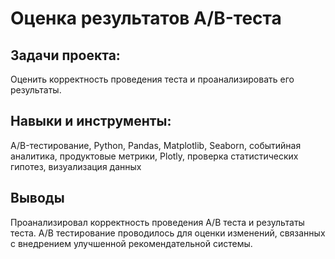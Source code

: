 # Оценка результатов A/B-теста
## Задачи проекта: 
Оценить корректность проведения теста и проанализировать его результаты.

## Навыки и инструменты: 
A/B-тестирование, Python, Pandas, Matplotlib, Seaborn, событийная аналитика, продуктовые метрики, Plotly, проверка статистических гипотез, визуализация данных

## Выводы
Проанализировал корректность проведения A/B теста и результаты теста. A/B тестирование проводилось для оценки изменений, связанных с внедрением улучшенной рекомендательной системы.
